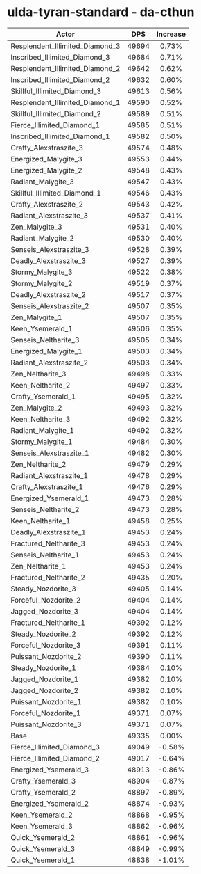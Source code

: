 # ulda-tyran-standard - da-cthun
| Actor | DPS | Increase |
|---|:---:|:---:|
|Resplendent_Illimited_Diamond_3|49694|0.73%|
|Inscribed_Illimited_Diamond_3|49684|0.71%|
|Resplendent_Illimited_Diamond_2|49642|0.62%|
|Inscribed_Illimited_Diamond_2|49632|0.60%|
|Skillful_Illimited_Diamond_3|49613|0.56%|
|Resplendent_Illimited_Diamond_1|49590|0.52%|
|Skillful_Illimited_Diamond_2|49589|0.51%|
|Fierce_Illimited_Diamond_1|49585|0.51%|
|Inscribed_Illimited_Diamond_1|49582|0.50%|
|Crafty_Alexstraszite_3|49574|0.48%|
|Energized_Malygite_3|49553|0.44%|
|Energized_Malygite_2|49548|0.43%|
|Radiant_Malygite_3|49547|0.43%|
|Skillful_Illimited_Diamond_1|49546|0.43%|
|Crafty_Alexstraszite_2|49543|0.42%|
|Radiant_Alexstraszite_3|49537|0.41%|
|Zen_Malygite_3|49531|0.40%|
|Radiant_Malygite_2|49530|0.40%|
|Senseis_Alexstraszite_3|49528|0.39%|
|Deadly_Alexstraszite_3|49527|0.39%|
|Stormy_Malygite_3|49522|0.38%|
|Stormy_Malygite_2|49519|0.37%|
|Deadly_Alexstraszite_2|49517|0.37%|
|Senseis_Alexstraszite_2|49507|0.35%|
|Zen_Malygite_1|49507|0.35%|
|Keen_Ysemerald_1|49506|0.35%|
|Senseis_Neltharite_3|49505|0.34%|
|Energized_Malygite_1|49503|0.34%|
|Radiant_Alexstraszite_2|49503|0.34%|
|Zen_Neltharite_3|49498|0.33%|
|Keen_Neltharite_2|49497|0.33%|
|Crafty_Ysemerald_1|49495|0.32%|
|Zen_Malygite_2|49493|0.32%|
|Keen_Neltharite_3|49492|0.32%|
|Radiant_Malygite_1|49492|0.32%|
|Stormy_Malygite_1|49484|0.30%|
|Senseis_Alexstraszite_1|49482|0.30%|
|Zen_Neltharite_2|49479|0.29%|
|Radiant_Alexstraszite_1|49478|0.29%|
|Crafty_Alexstraszite_1|49476|0.29%|
|Energized_Ysemerald_1|49473|0.28%|
|Senseis_Neltharite_2|49473|0.28%|
|Keen_Neltharite_1|49458|0.25%|
|Deadly_Alexstraszite_1|49453|0.24%|
|Fractured_Neltharite_3|49453|0.24%|
|Senseis_Neltharite_1|49453|0.24%|
|Zen_Neltharite_1|49453|0.24%|
|Fractured_Neltharite_2|49435|0.20%|
|Steady_Nozdorite_3|49405|0.14%|
|Forceful_Nozdorite_2|49404|0.14%|
|Jagged_Nozdorite_3|49404|0.14%|
|Fractured_Neltharite_1|49392|0.12%|
|Steady_Nozdorite_2|49392|0.12%|
|Forceful_Nozdorite_3|49391|0.11%|
|Puissant_Nozdorite_2|49390|0.11%|
|Steady_Nozdorite_1|49384|0.10%|
|Jagged_Nozdorite_1|49382|0.10%|
|Jagged_Nozdorite_2|49382|0.10%|
|Puissant_Nozdorite_1|49382|0.10%|
|Forceful_Nozdorite_1|49371|0.07%|
|Puissant_Nozdorite_3|49371|0.07%|
|Base|49335|0.00%|
|Fierce_Illimited_Diamond_3|49049|-0.58%|
|Fierce_Illimited_Diamond_2|49017|-0.64%|
|Energized_Ysemerald_3|48913|-0.86%|
|Crafty_Ysemerald_3|48904|-0.87%|
|Crafty_Ysemerald_2|48897|-0.89%|
|Energized_Ysemerald_2|48874|-0.93%|
|Keen_Ysemerald_2|48868|-0.95%|
|Keen_Ysemerald_3|48862|-0.96%|
|Quick_Ysemerald_2|48861|-0.96%|
|Quick_Ysemerald_3|48849|-0.99%|
|Quick_Ysemerald_1|48838|-1.01%|
